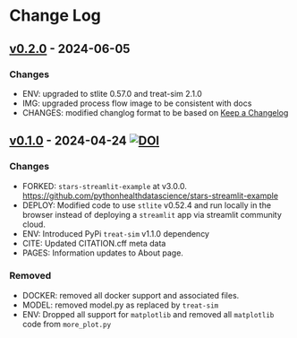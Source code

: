 # Change Log

## [v0.2.0]() - 2024-06-05

### Changes

* ENV: upgraded to stlite 0.57.0 and treat-sim 2.1.0
* IMG: upgraded process flow image to be consistent with docs
* CHANGES: modified changlog format to be based on [Keep a Changelog](https://keepachangelog.com/en/1.1.0/)

## [v0.1.0](https://github.com/pythonhealthdatascience/stars-stlite-example/releases/tag/v0.1.0) - 2024-04-24 [![DOI](https://zenodo.org/badge/DOI/10.5281/zenodo.11060532.svg)](https://doi.org/10.5281/zenodo.11060532)

### Changes

* FORKED: `stars-streamlit-example` at v3.0.0. https://github.com/pythonhealthdatascience/stars-streamlit-example 
* DEPLOY: Modified code to use `stlite` v0.52.4 and run locally in the browser instead of deploying a `streamlit` app via streamlit community cloud.
* ENV: Introduced PyPi `treat-sim` v1.1.0 dependency
* CITE: Updated CITATION.cff meta data 
* PAGES: Information updates to About page.

### Removed

* DOCKER: removed all docker support and associated files.
* MODEL: removed model.py as replaced by `treat-sim`
* ENV: Dropped all support for `matplotlib` and removed all `matplotlib` code from `more_plot.py`


